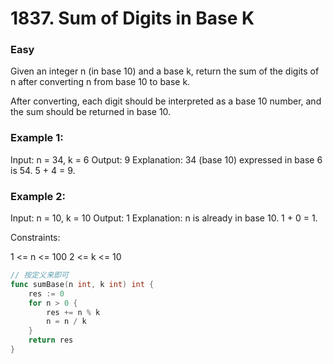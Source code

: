 # 1837. Sum of Digits in Base K

### Easy

Given an integer n (in base 10) and a base k, return the sum of the digits of n after converting n from base 10 to base k.

After converting, each digit should be interpreted as a base 10 number, and the sum should be returned in base 10.

### Example 1:

Input: n = 34, k = 6
Output: 9
Explanation: 34 (base 10) expressed in base 6 is 54. 5 + 4 = 9.

### Example 2:

Input: n = 10, k = 10
Output: 1
Explanation: n is already in base 10. 1 + 0 = 1.

Constraints:

1 <= n <= 100
2 <= k <= 10

```go
// 按定义来即可
func sumBase(n int, k int) int {
	res := 0
	for n > 0 {
		res += n % k
		n = n / k
	}
	return res
}
```